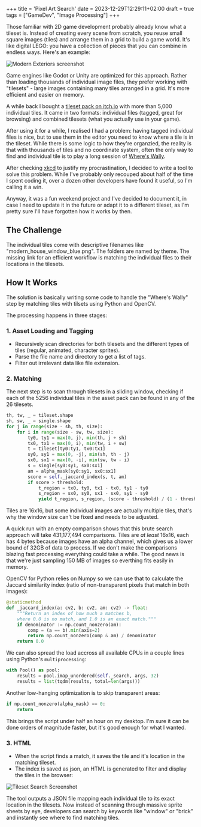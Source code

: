 +++
title = 'Pixel Art Search'
date = 2023-12-29T12:29:11+02:00
draft = true
tags = ["GameDev", "Image Processing"]
+++

Those familiar with 2D game development probably already know what a tileset is. Instead of creating every scene from scratch, you reuse small square images (tiles) and arrange them in a grid to build a game world. It's like digital LEGO: you have a collection of pieces that you can combine in endless ways. Here's an example:
<!--more-->

![Modern Exteriors screenshot](/images/tileset-search/modern-exteriors.png)

Game engines like Godot or Unity are optimized for this approach. Rather than loading thousands of individual image files, they prefer working with "tilesets" - large images containing many tiles arranged in a grid. It's more efficient and easier on memory.

A while back I bought a [tileset pack on itch.io](https://limezu.itch.io/modernexteriors) with more than 5,000 individual tiles. It came in two formats: individual files (tagged, great for browsing) and combined tilesets (what you actually use in your game).

After using it for a while, I realised I had a problem: having tagged individual files is nice, but to use them in the editor you need to know where a tile is in the tileset. While there is some logic to how they're organzied, the reality is that with thousands of tiles and no coordinate system, often the only way to find and individual tile is to play a long session of [Where's Wally](https://en.wikipedia.org/wiki/Where%27s_Wally%3F).

After checking [xkcd](https://xkcd.com/1205/) to justify my procrastination, I decided to write a tool to solve this problem. While I've probably only recouped about half of the time I spent coding it, over a dozen other developers have found it useful, so I'm calling it a win.

Anyway, it was a fun weekend project and I've decided to document it, in case I need to update it in the future or adapt it to a different tileset, as I'm pretty sure I'll have forgotten how it works by then.

## The Challenge

The individual tiles come with descriptive filenames like "modern_house_window_blue.png". The folders are named by theme. The missing link for an efficient workflow is matching the individual files to their locations in the tilesets.

## How It Works

The solution is basically writing some code to handle the "Where's Wally" step by matching tiles with tilsets using Python and OpenCV.

The processing happens in three stages:

### 1. Asset Loading and Tagging
- Recursively scan directories for both tilesets and the different types of tiles (regular, animated, character sprites).
- Parse the file name and directory to get a list of tags.
- Filter out irrelevant data like file extension.

### 2. Matching
The next step is to scan through tilesets in a sliding window, checking if each of the 5256 individual tiles in the asset pack can be found in any of the 26 tilesets.
```python
th, tw, _ = tileset.shape
sh, sw, _ = single.shape
for j in range(size - sh, th, size):
    for i in range(size - sw, tw, size):
        ty0, ty1 = max(0, j), min(th, j + sh)
        tx0, tx1 = max(0, i), min(tw, i + sw)
        t = tileset[ty0:ty1, tx0:tx1]
        sy0, sy1 = max(0, -j), min(sh, th - j)
        sx0, sx1 = max(0, -i), min(sw, tw - i)
        s = single[sy0:sy1, sx0:sx1]
        am = alpha_mask[sy0:sy1, sx0:sx1]
        score = self._jaccard_index(s, t, am)
        if score > threshold:
            t_region = tx0, ty0, tx1 - tx0, ty1 - ty0
            s_region = sx0, sy0, sx1 - sx0, sy1 - sy0
            yield t_region, s_region, (score - threshold) / (1 - threshold)
```
Tiles are 16x16, but some individual images are actually multiple tiles, that's why the window size can't be fixed and needs to be adjusted.

A quick run with an empty comparison shows that this brute search approach will take 431,177,494 comparisons. Tiles are _at least_ 16x16, each has 4 bytes because images have an alpha channel, which gives us a lower bound of 32GB of data to process. If we don't make the comparisons blazing fast processing everything could take a while. The good news is that we're just sampling 150 MB of images so everthing fits easily in memory.

OpenCV for Python relies on Numpy so we can use that to calculate the Jaccard similarity index (ratio of non-transparent pixels that match in both images):
```python
@staticmethod
def _jaccard_index(a: cv2, b: cv2, am: cv2) -> float:
    """Return an index of how much a matches b,
    where 0.0 is no match, and 1.0 is an exact match."""
    if denominator := np.count_nonzero(am):
        comp = (a == b).min(axis=2)
        return np.count_nonzero(comp & am) / denominator
    return 0.0
```
We can also spread the load accross all available CPUs in a couple lines using Python's `multiprocessing`:
```python
with Pool() as pool:
    results = pool.imap_unordered(self._search, args, 32)
    results = list(tqdm(results, total=len(args)))
```
Another low-hanging optimization is to skip transparent areas:
```python
if np.count_nonzero(alpha_mask) == 0:
    return
```
This brings the script under half an hour on my desktop. I'm sure it can be done orders of magnitude faster, but it's good enough for what I wanted.


### 3. HTML
- When the script finds a match, it saves the tile and it's location in the matching tileset.
- The index is saved as json, an HTML is generated to filter and display the tiles in the browser:

![Tileset Search Screenshot](/images/tileset-search/screenshot2.png)

The tool outputs a JSON file mapping each individual tile to its exact location in the tilesets. Now instead of scanning through massive sprite sheets by eye, developers can search by keywords like "window" or "brick" and instantly see where to find matching tiles.
